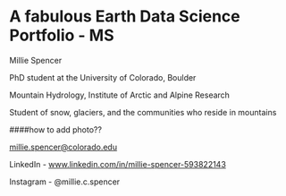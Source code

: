 # A fabulous Earth Data Science Portfolio - MS

Millie Spencer 

PhD student at the University of Colorado, Boulder 

Mountain Hydrology, Institute of Arctic and Alpine Research 

Student of snow, glaciers, and the communities who reside in mountains

####how to add photo?? 

millie.spencer@colorado.edu

LinkedIn - www.linkedin.com/in/millie-spencer-593822143

Instagram - @millie.c.spencer

